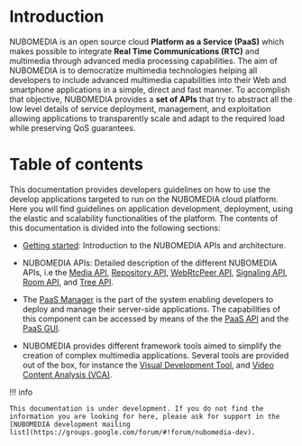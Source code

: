 # Introduction

NUBOMEDIA is an open source cloud **Platform as a Service (PaaS)** which makes
possible to integrate **Real Time Communications (RTC)** and multimedia through
advanced media processing capabilities. The aim of NUBOMEDIA is to democratize
multimedia technologies helping all developers to include advanced multimedia
capabilities into their Web and smartphone applications in a simple, direct and
fast manner. To accomplish that objective, NUBOMEDIA provides a **set of APIs**
that try to abstract all the low level details of service deployment,
management, and exploitation allowing applications to transparently scale and
adapt to the required load while preserving QoS guarantees.

# Table of contents

This documentation provides developers guidelines on how to use the develop
applications targeted to run on the NUBOMEDIA cloud platform. Here you will
find guidelines on application development, deployment, using the elastic and
scalability functionalities of the platform. The contents of this documentation
is divided into the following sections:


- [Getting started](./getting-started.md): Introduction to the NUBOMEDIA APIs
  and architecture.

- NUBOMEDIA APIs: Detailed description of the different NUBOMEDIA APIs, i.e
  the [Media API](./api/media.md), [Repository API](./api/repository.md),
  [WebRtcPeer API](./api/webrtcpeer.md), [Signaling API](./api/signaling.md),
  [Room API](./api/room.md), and [Tree API](./api/tree.md).

- The [PaaS Manager](./paas/paas-introduction.md) is the part of the system
  enabling developers to deploy and manage their server-side applications. The
  capabilities of this component can be accessed by means of the the [PaaS
  API](./paas/paas-api.md) and the [PaaS GUI](./paas/paas-api.md).

- NUBOMEDIA provides different framework tools aimed to simplify the creation
  of complex multimedia applications. Several tools are provided out of the
  box, for instance the [Visual Development
  Tool](./tools/visual-development-tools.md), and [Video Content Analysis
  (VCA)](./tools/video-content-analysis.md).

!!! info

    This documentation is under development. If you do not find the
    information you are looking for here, please ask for support in the
    [NUBOMEDIA development mailing
    list](https://groups.google.com/forum/#!forum/nubomedia-dev).
